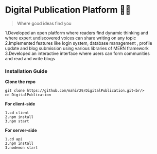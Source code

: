 # Digital Publication Platform :technologist:
>Where good ideas find you

 1.Developed an open platform where readers find dynamic thinking and where expert undiscovered voices can share writing on any topic<br/>
 2.Implemented features like login system, database management , profile update and blog submission using various libraries of MERN framework<br/>
 3.Developed an interactive interface where users can form communities and read and write blogs<br/>

### Installation Guide

**Clone the repo**
```
git clone https://github.com/mahir29/DigitalPublication.git<br/>
cd DigitalPublication
```

**For client-side**
```
1.cd client
2.npm install
3.npm start
```

**For server-side**
```
1.cd api
2.npm install
3.nodemon start
```
